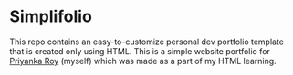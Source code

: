 # Simplifolio

This repo contains an easy-to-customize personal dev portfolio template that is created only using HTML. This is a simple website portfolio for [Priyanka Roy](https://www.linkedin.com/in/priyankaroy07/) (myself) which was made as a part of my HTML learning. 
